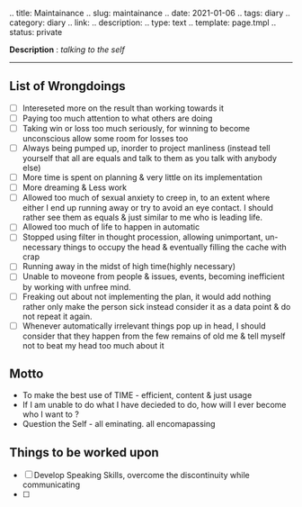 .. title: Maintainance
.. slug: maintainance
.. date: 2021-01-06 
.. tags: diary
.. category: diary
.. link: 
.. description: 
.. type: text
.. template: page.tmpl
.. status: private

**Description** : *talking to the self*

***
<!-- TEASER_END -->

## List of Wrongdoings
- [ ] Intereseted more on the result than working towards it
- [ ] Paying too much attention to what others are doing 
- [ ] Taking win or loss too much seriously, for winning to become unconscious allow some room for losses too
- [ ] Always being pumped up, inorder to project manliness (instead tell yourself that all are equals and talk to them as you talk with anybody else)
- [ ] More time is spent on planning & very little on its implementation
- [ ] More dreaming & Less work
- [ ] Allowed too much of sexual anxiety to creep in, to an extent where either I end up running away or try to avoid an eye contact. I should rather see them as equals & just similar to me who is leading life.
- [ ] Allowed too much of life to happen in automatic
- [ ] Stopped using filter in thought procession, allowing unimportant, un-necessary  things to occupy the head & eventually filling the cache with crap 
- [ ] Running away in the midst of high time(highly necessary)
- [ ] Unable to moveone from people & issues, events, becoming inefficient by working with unfree mind.
- [ ] Freaking out about not implementing the plan, it would add nothing rather only make the person sick instead consider it as a data point & do not repeat it again. 
- [ ] Whenever automatically irrelevant things pop up in head, I should consider that they happen from the few remains of old me & tell myself not to beat my head too much about it

## Motto
- To make the best use of TIME - efficient, content & just usage
- If I am unable to do what I have decieded to do, how will I ever become who I want to ? 
- Question the Self -  all eminating. all encomapassing 

## Things to be worked upon
- [ ] Develop Speaking Skills, overcome the discontinuity while communicating
- [ ] 